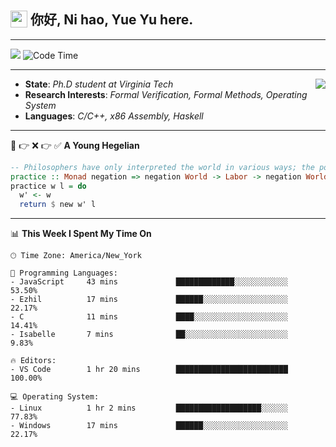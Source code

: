 <h2> <img style="vertical-align: text-bottom;" src=https://slackmojis.com/emojis/13253-yay-frog/download/ width=27> 你好, Ni hao, Yue Yu here. </h2>

---

![](https://shields.io/badge/dynamic/json?color=blue&amp;label=Visitors&amp;query=value&amp;url=https://api.countapi.xyz/hit/fishjump.fishjump) ![Code Time](https://img.shields.io/badge/Code%20Time-373%20hrs%2028%20mins-blue)

---

<img align='right' src=https://slackmojis.com/emojis/5264-coding/download> </td>

- **State**: *Ph.D student at Virginia Tech*
- **Research Interests**: *Formal Verification, Formal Methods, Operating System*
- **Languages**: *C/C++, x86 Assembly, Haskell*

---

🚫 👉 ❌ 👉 ✅ **A Young Hegelian**

``` haskell
-- Philosophers have only interpreted the world in various ways; the point is to change it.
practice :: Monad negation => negation World -> Labor -> negation World
practice w l = do
  w' <- w
  return $ new w' l
```

---


📊 **This Week I Spent My Time On** 

```text
🕑︎ Time Zone: America/New_York

💬 Programming Languages:
- JavaScript     43 mins             █████████████░░░░░░░░░░░░     53.50%
- Ezhil          17 mins             ██████░░░░░░░░░░░░░░░░░░░     22.17%
- C              11 mins             ████░░░░░░░░░░░░░░░░░░░░░     14.41%
- Isabelle       7 mins              ██░░░░░░░░░░░░░░░░░░░░░░░     9.83%

🔥 Editors:
- VS Code        1 hr 20 mins        █████████████████████████     100.00%

💻 Operating System:
- Linux          1 hr 2 mins         ███████████████████░░░░░░     77.83%
- Windows        17 mins             ██████░░░░░░░░░░░░░░░░░░░     22.17%
```


